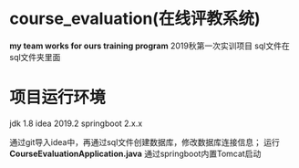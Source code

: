 # course_evaluation(在线评教系统)
**my team works for ours training program**
2019秋第一次实训项目
sql文件在sql文件夹里面

# 项目运行环境
jdk 1.8
idea 2019.2
springboot 2.x.x

通过git导入idea中，再通过sql文件创建数据库，修改数据库连接信息；
运行**CourseEvaluationApplication.java**
通过springboot内置Tomcat启动
